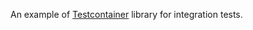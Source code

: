 An example of [Testcontainer](https://github.com/testcontainers/testcontainers-java/) library for integration tests.

